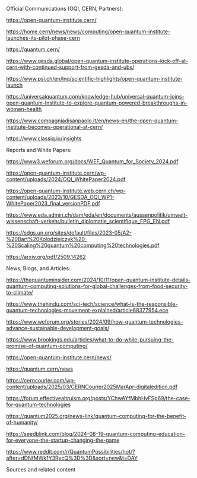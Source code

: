 Official Communications (OQI, CERN, Partners):

https://open-quantum-institute.cern/    

https://home.cern/news/news/computing/open-quantum-institute-launches-its-pilot-phase-cern    

https://quantum.cern/    

https://www.gesda.global/open-quantum-institute-operations-kick-off-at-cern-with-continued-support-from-gesda-and-ubs/    

https://www.psi.ch/en/lnq/scientific-highlights/open-quantum-institute-launch    

https://universalquantum.com/knowledge-hub/universal-quantum-joins-open-quantum-Institute-to-explore-quantum-powered-breakthroughs-in-women-health    

https://www.compagniadisanpaolo.it/en/news-en/the-open-quantum-institute-becomes-operational-at-cern/    

https://www.classiq.io/insights    

Reports and White Papers:

https://www3.weforum.org/docs/WEF_Quantum_for_Society_2024.pdf    

https://open-quantum-institute.cern/wp-content/uploads/2024/OQI_WhitePaper2024.pdf    

https://open-quantum-institute.web.cern.ch/wp-content/uploads/2023/10/GESDA_OQI_WP1-WhitePaper2023_final_versionPDF.pdf    

https://www.eda.admin.ch/dam/eda/en/documents/aussenpolitik/umwelt-wissenschaft-verkehr/bulletin_diplomatie_scientifique_FPG_EN.pdf    

https://sdgs.un.org/sites/default/files/2023-05/A2-%20Bart%20Kolodziejczyk%20-%20Scaling%20quantum%20computing%20technologies.pdf    

https://arxiv.org/pdf/2509.14262    

News, Blogs, and Articles:

https://thequantuminsider.com/2024/10/11/open-quantum-institute-details-quantum-computing-solutions-for-global-challenges-from-food-security-to-climate/    

https://www.thehindu.com/sci-tech/science/what-is-the-responsible-quantum-technologies-movement-explained/article68377954.ece    

https://www.weforum.org/stories/2024/09/how-quantum-technologies-advance-sustainable-development-goals/    

https://www.brookings.edu/articles/what-to-do-while-pursuing-the-promise-of-quantum-computing/    

https://open-quantum-institute.cern/news/    

https://quantum.cern/news    

https://cerncourier.com/wp-content/uploads/2025/03/CERNCourier2025MarApr-digitaledition.pdf    

https://forum.effectivealtruism.org/posts/YChwAYfMbhHvFSp69/the-case-for-quantum-technologies    

https://quantum2025.org/news-link/quantum-computing-for-the-benefit-of-humanity/    

https://seedblink.com/blog/2024-08-19-quantum-computing-education-for-everyone-the-startup-changing-the-game    

https://www.reddit.com/r/QuantumPossibilities/hot/?after=dDNfMWk1Y3RycQ%3D%3D&sort=new&t=DAY    


Sources and related content
